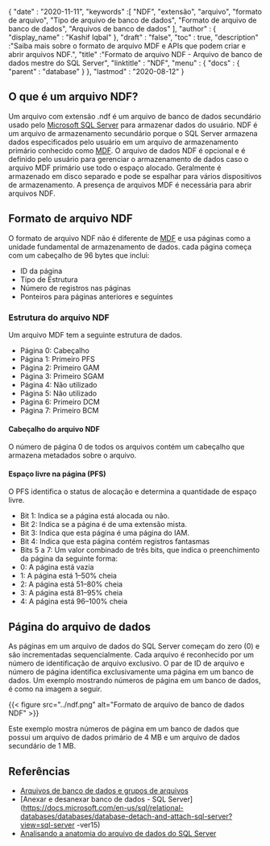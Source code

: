 {
  "date" : "2020-11-11",
  "keywords" :[ "NDF", "extensão", "arquivo", "formato de arquivo", "Tipo de arquivo de banco de dados", "Formato de arquivo de banco de dados", "Arquivos de banco de dados" ],
  "author" : {
    "display_name" : "Kashif Iqbal"
},
  "draft" : "false",
  "toc" : true,
  "description" :"Saiba mais sobre o formato de arquivo MDF e APIs que podem criar e abrir arquivos NDF.",
  "title" :"Formato de arquivo NDF - Arquivo de banco de dados mestre do SQL Server",
  "linktitle" : "NDF",
  "menu" : {
    "docs" : {
      "parent" : "database"
}
},
  "lastmod" : "2020-08-12"
}

## O que é um arquivo NDF?

Um arquivo com extensão .ndf é um arquivo de banco de dados secundário usado pelo [Microsoft SQL Server](https://en.wikipedia.org/wiki/Microsoft_SQL_Server) para armazenar dados do usuário. NDF é um arquivo de armazenamento secundário porque o SQL Server armazena dados especificados pelo usuário em um arquivo de armazenamento primário conhecido como [MDF](/pt/database/mdf/). O arquivo de dados NDF é opcional e é definido pelo usuário para gerenciar o armazenamento de dados caso o arquivo MDF primário use todo o espaço alocado. Geralmente é armazenado em disco separado e pode se espalhar para vários dispositivos de armazenamento. A presença de arquivos MDF é necessária para abrir arquivos NDF.

## Formato de arquivo NDF

O formato de arquivo NDF não é diferente de [MDF](/pt/database/mdf/) e usa páginas como a unidade fundamental de armazenamento de dados. cada página começa com um cabeçalho de 96 bytes que inclui:

* ID da página
* Tipo de Estrutura
* Número de registros nas páginas
* Ponteiros para páginas anteriores e seguintes

### Estrutura do arquivo NDF

Um arquivo MDF tem a seguinte estrutura de dados.

* Página 0: Cabeçalho
* Página 1: Primeiro PFS
* Página 2: Primeiro GAM
* Página 3: Primeiro SGAM
* Página 4: Não utilizado
* Página 5: Não utilizado
* Página 6: Primeiro DCM
* Página 7: Primeiro BCM

#### Cabeçalho do arquivo NDF

O número de página 0 de todos os arquivos contém um cabeçalho que armazena metadados sobre o arquivo.

#### Espaço livre na página (PFS)
O PFS identifica o status de alocação e determina a quantidade de espaço livre.

* Bit 1: Indica se a página está alocada ou não.
* Bit 2: Indica se a página é de uma extensão mista.
* Bit 3: Indica que esta página é uma página do IAM.
* Bit 4: Indica que esta página contém registros fantasmas
* Bits 5 a 7: Um valor combinado de três bits, que indica o preenchimento da página da seguinte forma:
* 0: A página está vazia
* 1: A página está 1–50% cheia
* 2: A página está 51–80% cheia
* 3: A página está 81–95% cheia
* 4: A página está 96–100% cheia

## Página do arquivo de dados

As páginas em um arquivo de dados do SQL Server começam do zero (0) e são incrementadas sequencialmente. Cada arquivo é reconhecido por um número de identificação de arquivo exclusivo. O par de ID de arquivo e número de página identifica exclusivamente uma página em um banco de dados. Um exemplo mostrando números de página em um banco de dados, é como na imagem a seguir.

{{< figure src="../ndf.png" alt="Formato de arquivo de banco de dados NDF" >}}

Este exemplo mostra números de página em um banco de dados que possui um arquivo de dados primário de 4 MB e um arquivo de dados secundário de 1 MB.

## Referências

* [Arquivos de banco de dados e grupos de arquivos](https://docs.microsoft.com/en-us/sql/relational-databases/databases/database-files-and-filegroups?redirectedfrom=MSDN&view=sql-server-ver15)
* [Anexar e desanexar banco de dados - SQL Server](https://docs.microsoft.com/en-us/sql/relational-databases/databases/database-detach-and-attach-sql-server?view=sql-server -ver15)
* [Analisando a anatomia do arquivo de dados do SQL Server](https://blog.pythian.com/analyzing-sql-server-data-file-anatomy/)

